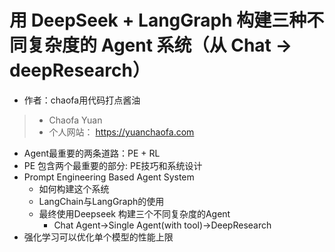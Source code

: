 # 用 DeepSeek + LangGraph 构建三种不同复杂度的 Agent 系统（从 Chat -> deepResearch）

- 作者：chaofa用代码打点酱油
>   - Chaofa Yuan
>   - 个人网站： https://yuanchaofa.com

- Agent最重要的两条道路：PE + RL
- PE 包含两个最重要的部分: PE技巧和系统设计
- Prompt Engineering Based Agent System 
  - 如何构建这个系统
  - LangChain与LangGraph的使用
  - 最终使用Deepseek 构建三个不同复杂度的Agent
    - Chat Agent->Single Agent(with tool)->DeepResearch
- 强化学习可以优化单个模型的性能上限
